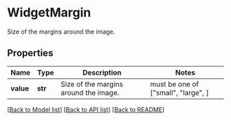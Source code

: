 # WidgetMargin

Size of the margins around the image.

## Properties
Name | Type | Description | Notes
------------ | ------------- | ------------- | -------------
**value** | **str** | Size of the margins around the image. |  must be one of ["small", "large", ]

[[Back to Model list]](README.md#documentation-for-models) [[Back to API list]](README.md#documentation-for-api-endpoints) [[Back to README]](README.md)


